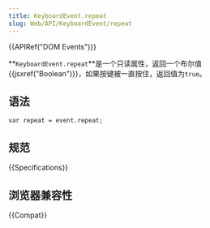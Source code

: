 ```yaml
---
title: KeyboardEvent.repeat
slug: Web/API/KeyboardEvent/repeat
---
```


{{APIRef("DOM Events")}}

**`KeyboardEvent.repeat`**是一个只读属性，返回一个布尔值{{jsxref("Boolean")}}，如果按键被一直按住，返回值为`true`。

## 语法

```plain
var repeat = event.repeat;
```

## 规范

{{Specifications}}

## 浏览器兼容性

{{Compat}}

